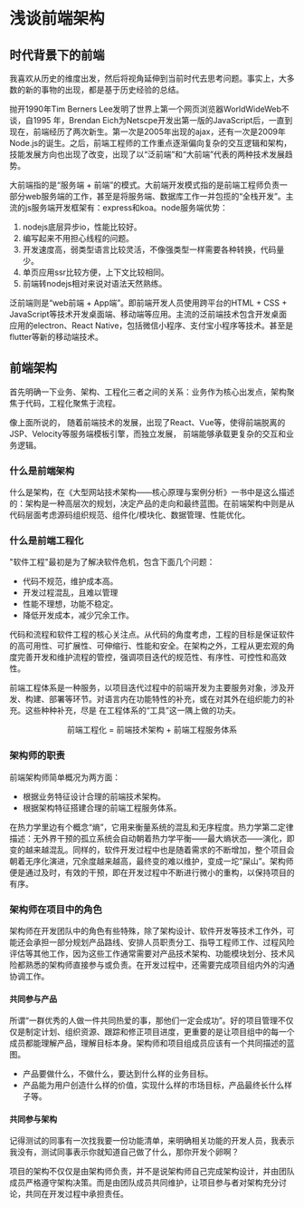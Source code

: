 # 浅谈前端架构

## 时代背景下的前端

我喜欢从历史的维度出发，然后将视角延伸到当前时代去思考问题。事实上，大多数的新的事物的出现，都是基于历史经验的总结。

抛开1990年Tim Berners Lee发明了世界上第一个网页浏览器WorldWideWeb不谈，自1995 年，Brendan Eich为Netscpe开发出第一版的JavaScript后，一直到现在，前端经历了两次新生。第一次是2005年出现的ajax，还有一次是2009年Node.js的诞生。之后，前端工程师的工作重点逐渐偏向复杂的交互逻辑和架构，技能发展方向也出现了改变，出现了以“泛前端”和“大前端”代表的两种技术发展趋势。

大前端指的是“服务端 + 前端”的模式。大前端开发模式指的是前端工程师负责一部分web服务端的工作，甚至是将服务端、数据库工作一并包揽的“全栈开发”。主流的js服务端开发框架有：express和koa。node服务端优势：

1. nodejs底层异步io，性能比较好。
2. 编写起来不用担心线程的问题。
3. 开发速度高，弱类型语言比较灵活，不像强类型一样需要各种转换，代码量少。
4. 单页应用ssr比较方便，上下文比较相同。
5. 前端转nodejs相对来说对语法天然熟练。

泛前端则是“web前端 + App端”。即前端开发人员使用跨平台的HTML + CSS + JavaScript等技术开发桌面端、移动端等应用。主流的泛前端技术包含开发桌面应用的electron、React Native，包括微信小程序、支付宝小程序等技术。甚至是flutter等新的移动端技术。

## 前端架构

首先明确一下业务、架构、工程化三者之间的关系：业务作为核心出发点，架构聚焦于代码，工程化聚焦于流程。

像上面所说的， 随着前端技术的发展，出现了React、Vue等，使得前端脱离的JSP、Velocity等服务端模板引擎，而独立发展， 前端能够承载更复杂的交互和业务逻辑。 

### 什么是前端架构

什么是架构，在《大型网站技术架构——核心原理与案例分析》一书中是这么描述的：架构是一种高层次的规划，决定产品的走向和最终蓝图。在前端架构中则是从代码层面考虑源码组织规范、组件化/模块化、数据管理、性能优化。

### 什么是前端工程化

"软件工程"最初是为了解决软件危机，包含下面几个问题：

- 代码不规范，维护成本高。
- 开发过程混乱，且难以管理
- 性能不理想，功能不稳定。
- 降低开发成本，减少冗余工作。

代码和流程和软件工程的核心关注点。从代码的角度考虑，工程的目标是保证软件的高可用性、可扩展性、可伸缩行、性能和安全。在架构之外，工程从更宏观的角度完善开发和维护流程的管控，强调项目迭代的规范性、有序性、可控性和高效性。

前端工程体系是一种服务，以项目迭代过程中的前端开发为主要服务对象，涉及开 发、构建、部署等环节。对语言内在功能特性的补充，或在对其外在组织能力的补充。这些种种补充，尽是 在工程体系的“工具”这一隅上做的功夫。

<center>前端工程化 = 前端技术架构 + 前端工程服务体系</center>



### 架构师的职责

前端架构师简单概况为两方面：

- 根据业务特征设计合理的前端技术架构。
- 根据架构特征搭建合理的前端工程服务体系。

在热力学里边有个概念“熵”，它用来衡量系统的混乱和无序程度。热力学第二定律描述：无外界干预的孤立系统会自动朝着热力学平衡——最大熵状态——演化，即变的越来越混乱。同样的，软件开发过程中也是随着需求的不断增加，整个项目会朝着无序化演进，冗余度越来越高，最终变的难以维护，变成一坨“屎山”。架构师便是通过及时，有效的干预，即在开发过程中不断进行微小的重构，以保持项目的有序。

### 架构师在项目中的角色

架构师在开发团队中的角色有些特殊，除了架构设计、软件开发等技术工作外，可能还会承担一部分规划产品路线、安排人员职责分工、指导工程师工作、过程风险评估等其他工作，因为这些工作通常需要对产品技术架构、功能模块划分、技术风险都熟悉的架构师直接参与或负责。在开发过程中，还需要完成项目组内外的沟通协调工作。

#### 共同参与产品

所谓“一群优秀的人做一件共同热爱的事，那他们一定会成功”。好的项目管理不仅仅是制定计划、组织资源、跟踪和修正项目进度，更重要的是让项目组中的每一个成员都能理解产品，理解目标本身。架构师和项目组成员应该有一个共同描述的蓝图。

- 产品要做什么，不做什么，要达到什么样的业务目标。
- 产品能为用户创造什么样的价值，实现什么样的市场目标，产品最终长什么样子等。

#### 共同参与架构

记得测试的同事有一次找我要一份功能清单，来明确相关功能的开发人员，我表示我没有，测试同事表示你就知道自己做了什么，那你开发个卵啊？

项目的架构不仅仅是由架构师负责，并不是说架构师自己完成架构设计，并由团队成员严格遵守架构决策。而是由团队成员共同维护，让项目参与者对架构充分讨论，共同在开发过程中承担责任。







 



